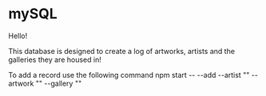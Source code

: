 # mySQL
Hello! 

This database is designed to create a log of artworks, artists and the galleries they are housed in! 

To add a record use the following command npm start -- --add --artist "" --artwork "" --gallery ""